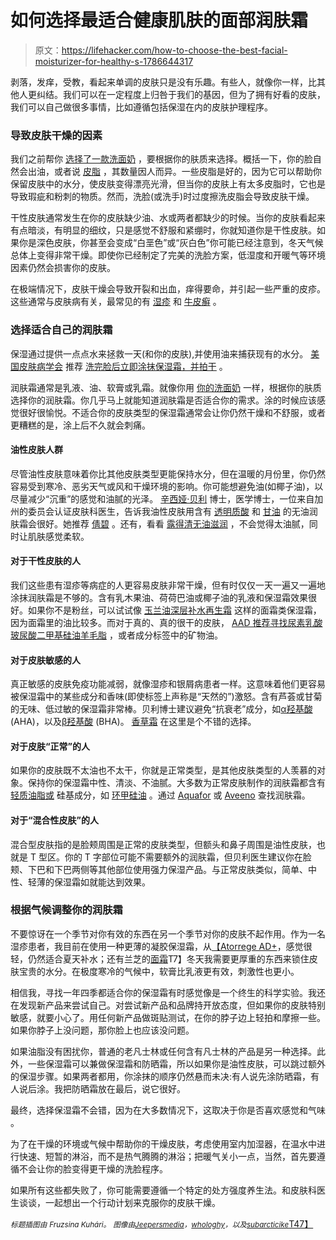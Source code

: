 # 如何选择最适合健康肌肤的面部润肤霜

> 原文：<https://lifehacker.com/how-to-choose-the-best-facial-moisturizer-for-healthy-s-1786644317>

剥落，发痒，受教，看起来单调的皮肤只是没有乐趣。有些人，就像你一样，比其他人更纠结。我们可以在一定程度上归咎于我们的基因，但为了拥有好看的皮肤，我们可以自己做很多事情，比如遵循包括保湿在内的皮肤护理程序。



### **导致皮肤干燥的因素**

我们之前帮你 [选择了一款洗面奶](https://lifehacker.com/how-to-choose-and-use-the-best-face-wash-for-healthy-g-1762299731) ，要根据你的肤质来选择。概括一下，你的脸自然会出油，或者说 [皮脂](https://en.wikipedia.org/wiki/Sebaceous_gland) ，其数量因人而异。一些皮脂是好的，因为它可以帮助你保留皮肤中的水分，使皮肤变得漂亮光滑，但当你的皮肤上有太多皮脂时，它也是导致瑕疵和粉刺的物质。然而，洗脸(或洗手)时过度擦洗皮脂会导致皮肤干燥。

干性皮肤通常发生在你的皮肤缺少油、水或两者都缺少的时候。当你的皮肤看起来有点暗淡，有明显的细纹，只是感觉不舒服和紧绷时，你就知道你是干性皮肤。如果你是深色皮肤，你甚至会变成“白垩色”或“灰白色”你可能已经注意到，冬天气候总体上变得非常干燥。即使你已经制定了完美的洗脸方案，低湿度和开暖气等环境因素仍然会损害你的皮肤。

在极端情况下，皮肤干燥会导致开裂和出血，痒得要命，并引起一些严重的皮疹。这些通常与皮肤病有关，最常见的有 [湿疹](http://www.mayoclinic.org/diseases-conditions/eczema/basics/definition/con-20032073) 和 [牛皮癣](http://www.mayoclinic.org/diseases-conditions/eczema/basics/definition/con-20032073) 。

### **选择适合自己的润肤霜**

保湿通过提供一点点水来拯救一天(和你的皮肤),并使用油来捕获现有的水分。 [美国皮肤病学会](https://www.aad.org/) 推荐 [洗完脸后立即涂抹保湿霜，并拍干](https://www.aad.org/public/skin-hair-nails/skin-care/dry-skin) 。

润肤霜通常是乳液、油、软膏或乳霜。就像你用 [你的洗面奶](https://lifehacker.com/how-to-choose-and-use-the-best-face-wash-for-healthy-g-1762299731) 一样，根据你的肤质选择你的润肤霜。你几乎马上就能知道润肤霜是否适合你的需求。涂的时候应该感觉很好很愉悦。不适合你的皮肤类型的保湿霜通常会让你仍然干燥和不舒服，或者更糟糕的是，涂上后不久就会刺痛。

#### **油性皮肤人群**

尽管油性皮肤意味着你比其他皮肤类型更能保持水分，但在温暖的月份里，你仍然容易受到寒冷、恶劣天气或风和干燥环境的影响。你可能想避免油(如椰子油)，以尽量减少“沉重”的感觉和油腻的光泽。 [辛西娅·贝利](https://www.drbaileyskincare.com/) 博士，医学博士，一位来自加州的委员会认证皮肤科医生，告诉我油性皮肤用含有 [透明质酸](https://en.wikipedia.org/wiki/Hyaluronic_acid) 和 [甘油](https://en.wikipedia.org/wiki/Glycerol) 的无油润肤霜会很好。她推荐 [倩碧](http://www.clinique.com/product/1687/5047/Skin-Care/Moisturizers/Dramatically-Different-Moisturizing-Gel) 。还有，看看 [露得清无油滋润](http://www.neutrogena.com/category/moisturizers/oil-free+moisture.do) ，不会觉得太油腻，同时让肌肤感觉柔软。

#### **对于干性皮肤的人**

我们这些患有湿疹等病症的人更容易皮肤非常干燥，但有时仅仅一天一遍又一遍地涂抹润肤霜是不够的。含有乳木果油、荷荷巴油或椰子油的乳液和保湿霜效果很好。如果你不是粉丝，可以试试像 [玉兰油深层补水再生霜](http://www.olay.com/en-us/skin-care-products/regenerist-deep-hydration-regenerating-cream) 这样的面霜类保湿霜，因为面霜里的油比较多。而对于真的、真的很干的皮肤， [AAD 推荐寻找](https://www.aad.org/public/diseases/dry-sweaty-skin/dry-skin#treatment)[尿素](https://en.wikipedia.org/wiki/Urea)[乳酸](https://en.wikipedia.org/wiki/Lactic_acid)[玻尿酸](https://en.wikipedia.org/wiki/Hyaluronic_acid)[二甲基硅油](https://en.wikipedia.org/wiki/Polydimethylsiloxane)[羊毛脂](https://en.wikipedia.org/wiki/Lanolin) ，或者成分标签中的矿物油。

#### **对于皮肤敏感的人**

真正敏感的皮肤免疫功能减弱，就像湿疹和银屑病患者一样。这意味着他们更容易被保湿霜中的某些成分和香味(即使标签上声称是“天然的”)激怒。含有芦荟或甘菊的无味、低过敏的保湿霜非常棒。贝利博士建议避免“抗衰老”成分，如[α羟基酸](https://en.wikipedia.org/wiki/Alpha_hydroxy_acid) (AHA)，以及[β羟基酸](https://en.wikipedia.org/wiki/Beta_hydroxy_acid) (BHA)。 [香草霜](https://www.amazon.com/Vanicream-Moisturizing-Cream-Dispenser-Pound/dp/B000NWGCZ2?asc_campaign=InlineText&asc_refurl=https://lifehacker.com/how-to-choose-the-best-facial-moisturizer-for-healthy-s-1786644317&asc_source=&tag=kinjalifehackerlink-20&th=1) 在这里是个不错的选择。

#### **对于皮肤“正常”的人**

如果你的皮肤既不太油也不太干，你就是正常类型，是其他皮肤类型的人羡慕的对象。保持你的保湿霜中性、清淡、不油腻。大多数为正常皮肤制作的润肤霜都含有 [轻质油脂或](http://www.mayoclinic.org/diseases-conditions/dry-skin/in-depth/moisturizers/art-20044232) 硅基成分，如 [环甲硅油](https://en.wikipedia.org/wiki/Siloxane#Cyclomethicones) 。通过 [Aquafor](https://www.aquaphorus.com/) 或 [Aveeno](http://www.aveeno.com/) 查找润肤霜。

#### **对于“混合性皮肤”的人**

混合型皮肤指的是脸颊周围是正常的皮肤类型，但额头和鼻子周围是油性皮肤，也就是 T 型区。你的 T 字部位可能不需要额外的润肤霜，但贝利医生建议你在脸颊、下巴和下巴两侧等其他部位使用强力保湿产品。与正常皮肤类似，简单、中性、轻薄的保湿霜如就能达到效果。

### 根据气候调整你的润肤霜

不要惊讶在一个季节对你有效的东西在另一个季节对你的皮肤不起作用。作为一名湿疹患者，我目前在使用一种更薄的凝胶保湿霜，从[【Atorrege AD+](http://www.atorrege.hk/)，感觉很轻，仍然适合夏天补水；还有兰芝的[面霜](http://www.laneige.com/us/en/main.html)T7】冬天我需要更厚重的东西来锁住皮肤宝贵的水分。在极度寒冷的气候中，软膏比乳液更有效，刺激性也更小。 

相信我，寻找一年四季都适合你的保湿霜有时感觉像是一个终生的科学实验。我还在发现新产品来尝试自己。对尝试新产品和品牌持开放态度，但如果你的皮肤特别敏感，就要小心了。用任何新产品做斑贴测试，在你的脖子边上轻拍和摩擦一些。如果你脖子上没问题，那你脸上也应该没问题。

如果油脂没有困扰你，普通的老凡士林或任何含有凡士林的产品是另一种选择。此外，一些保湿霜可以兼做保湿霜和防晒霜，所以如果你是油性皮肤，可以跳过额外的保湿步骤。如果两者都用，你涂抹的顺序仍然悬而未决:有人说先涂防晒霜，有人说后涂。我把防晒霜放在最后，说它很好。

最终，选择保湿霜不会错，因为在大多数情况下，这取决于你是否喜欢感觉和气味 。

为了在干燥的环境或气候中帮助你的干燥皮肤，考虑使用室内加湿器，在温水中进行快速、短暂的淋浴，而不是热气腾腾的淋浴；把暖气关小一点，当然，首先要遵循不会让你的脸变得更干燥的洗脸程序。

如果所有这些都失败了，你可能需要遵循一个特定的处方强度养生法。和皮肤科医生谈谈，一起想出一个行动计划来克服你的皮肤干燥。

<small>*标题插图由*</small> <small>*Fruzsina Kuhári。*</small> <small>*图像由*</small>[<small>*Jeepersmedia*</small>](https://flic.kr/p/jXPoPc)<small>*，*</small>[<small>*whologhy*</small>](https://flic.kr/p/7udZut)<small>*，以及*</small>[<small>*subarcticike*</small>T47】](https://flic.kr/p/e5waNM)